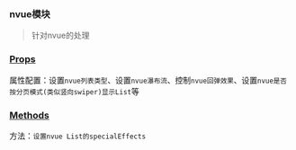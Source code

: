 ### nvue模块
> 针对nvue的处理

### [Props](/api/props/nvue.html)
属性配置：设置`nvue列表类型`、设置`nvue瀑布流`、控制`nvue回弹效果`、设置`nvue是否按分页模式(类似竖向swiper)显示List`等
### [Methods](/api/methods/main.html#nvue独有方法)
方法：`设置nvue List的specialEffects`